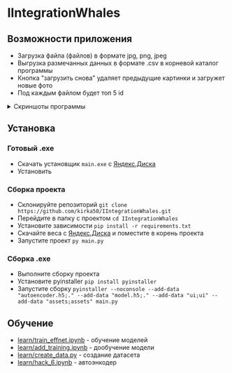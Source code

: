 # IIntegrationWhales 

## Возможности приложения
- Загрузка файла (файлов) в формате jpg, png, jpeg
- Выгрузка размечанных данных в формате .csv в корневой каталог программы
- Кнопка "загрузить снова" удаляет предыдущие картинки и загружет новые фото
- Под каждым файлом будет топ 5 id

<details>
  <summary>Скриншоты программы</summary>

  ![Приветственное окно](https://i.imgur.com/teau9SH.png)

  ![Главный экран](https://i.imgur.com/nVvEyqK.png)

  ![Демонстрация работы](https://i.imgur.com/R2PQlXJ.png)
  
  ![Исправление айди](https://i.imgur.com/h18JJyK.png)

</details>

## Установка
### Готовый .exe
- Скачать установщик `main.exe` с [Яндекс.Диска](https://disk.yandex.ru/d/cSATxqzKU7qYug)
- Установить

### Сборка проекта
- Склонируйте репозиторий `git clone https://github.com/kirka50/IIntegrationWhales.git`
- Перейдите в папку с проектом `cd IIntegrationWhales`
- Установите зависимости `pip install -r requirements.txt`
- Скачайте веса с [Яндекс.Диска](https://disk.yandex.ru/d/cSATxqzKU7qYug) и поместите в корень проекта
- Запустите проект `py main.py`

### Сборка .exe
- Выполните сборку проекта
- Установите pyinstaller `pip install pyinstaller`
- Запустите сборку `pyinstaller --noconsole --add-data "autoencoder.h5;." --add-data "model.h5;." --add-data "ui;ui" --add-data "assets;assets" main.py`

## Обучение
- [learn/train_effnet.ipynb](https://github.com/kirka50/IIntegrationWhales/blob/master/learn/train_effnet.ipynb) - обучение моделей
- [learn/add_training.ipynb](https://github.com/kirka50/IIntegrationWhales/blob/master/learn/add_training.ipynb) - дообучение модели
- [learn/create_data.py](https://github.com/kirka50/IIntegrationWhales/blob/master/learn/create_data.py) - создание датасета
- [learn/hack_6.ipynb](https://github.com/kirka50/IIntegrationWhales/blob/master/learn/hack_6.ipynb) - автоэнкодер
